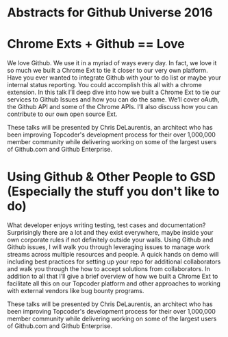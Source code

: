 # Abstracts for Github Universe 2016

# Chrome Exts + Github == Love
We love Github. We use it in a myriad of ways every day. In fact, we love it so much we built a Chrome Ext to tie it closer to our very own platform. Have you ever wanted to integrate Github with your to do list or maybe your internal status reporting.  You could accomplish this all with a chrome extension. In this talk I’ll deep dive into how we built a Chrome Ext to tie our services to Github Issues and how you can do the same. We’ll cover oAuth, the Github API and some of the Chrome APIs. I’ll also discuss how you can contribute to our own open source Ext.

These talks will be presented by Chris DeLaurentis, an architect who has been improving Topcoder's development process for their over 1,000,000 member community while delivering working on some of the largest users of Github.com and Github Enterprise.

# Using Github & Other People to GSD (Especially the stuff you don't like to do)
What developer enjoys writing testing, test cases and documentation? Surprisingly there are a lot and they exist everywhere, maybe inside your own corporate rules if not definitely outside your walls.  Using Github and Github issues, I will walk you through leveraging issues to manage work streams across multiple resources and people.  A quick hands on demo will including best practices for setting up your repo for additional collaborators and walk you through the how to accept solutions from collaborators. In addition to all that I’ll give a brief overview of how we built a Chrome Ext to facilitate all this on our Topcoder platform and other approaches to working with external vendors like bug bounty programs.

These talks will be presented by Chris DeLaurentis, an architect who has been improving Topcoder's development process for their over 1,000,000 member community while delivering working on some of the largest users of Github.com and Github Enterprise.

